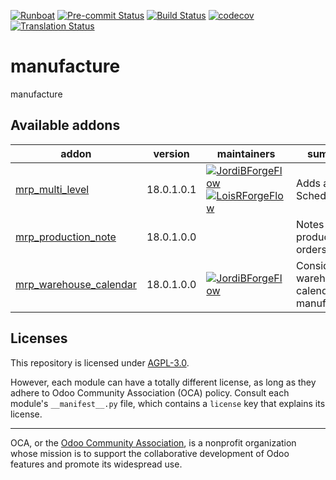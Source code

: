 
[![Runboat](https://img.shields.io/badge/runboat-Try%20me-875A7B.png)](https://runboat.odoo-community.org/builds?repo=OCA/manufacture&target_branch=18.0)
[![Pre-commit Status](https://github.com/OCA/manufacture/actions/workflows/pre-commit.yml/badge.svg?branch=18.0)](https://github.com/OCA/manufacture/actions/workflows/pre-commit.yml?query=branch%3A18.0)
[![Build Status](https://github.com/OCA/manufacture/actions/workflows/test.yml/badge.svg?branch=18.0)](https://github.com/OCA/manufacture/actions/workflows/test.yml?query=branch%3A18.0)
[![codecov](https://codecov.io/gh/OCA/manufacture/branch/18.0/graph/badge.svg)](https://codecov.io/gh/OCA/manufacture)
[![Translation Status](https://translation.odoo-community.org/widgets/manufacture-18-0/-/svg-badge.svg)](https://translation.odoo-community.org/engage/manufacture-18-0/?utm_source=widget)

<!-- /!\ do not modify above this line -->

# manufacture

manufacture

<!-- /!\ do not modify below this line -->

<!-- prettier-ignore-start -->

[//]: # (addons)

Available addons
----------------
addon | version | maintainers | summary
--- | --- | --- | ---
[mrp_multi_level](mrp_multi_level/) | 18.0.1.0.1 | [![JordiBForgeFlow](https://github.com/JordiBForgeFlow.png?size=30px)](https://github.com/JordiBForgeFlow) [![LoisRForgeFlow](https://github.com/LoisRForgeFlow.png?size=30px)](https://github.com/LoisRForgeFlow) | Adds an MRP Scheduler
[mrp_production_note](mrp_production_note/) | 18.0.1.0.0 |  | Notes in production orders
[mrp_warehouse_calendar](mrp_warehouse_calendar/) | 18.0.1.0.0 | [![JordiBForgeFlow](https://github.com/JordiBForgeFlow.png?size=30px)](https://github.com/JordiBForgeFlow) | Considers the warehouse calendars in manufacturing

[//]: # (end addons)

<!-- prettier-ignore-end -->

## Licenses

This repository is licensed under [AGPL-3.0](LICENSE).

However, each module can have a totally different license, as long as they adhere to Odoo Community Association (OCA)
policy. Consult each module's `__manifest__.py` file, which contains a `license` key
that explains its license.

----
OCA, or the [Odoo Community Association](http://odoo-community.org/), is a nonprofit
organization whose mission is to support the collaborative development of Odoo features
and promote its widespread use.
